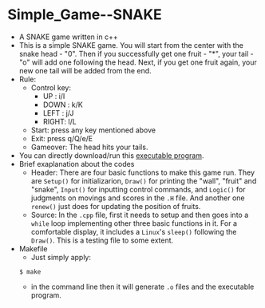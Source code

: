 # Simple_Game--SNAKE
- A SNAKE game written in c++
- This is a simple SNAKE game. You will start from the center with the snake head - "0". Then if you successfully get one fruit - "\*", your tail - "o" will add one following the head. Next, if you get one fruit again, your new one tail will be added from the end.
- Rule: 
  - Control key:
    - UP   :  i/I
    - DOWN :  k/K
    - LEFT :  j/J
    - RIGHT:  l/L
   - Start: press any key mentioned above
   - Exit: press q/Q/e/E
   - Gameover: The head hits your tails.
- You can directly download/run this [executable program](https://github.com/xhf-F/Simple_Game--SNAKE/raw/main/Simple_SNAKE).
- Brief exaplanation about the codes
  - Header: There are four basic functions to make this game run. They are ```Setup()``` for initializarion, ```Draw()``` for printing the "wall", "fruit" and "snake", ```Input()``` for inputting control commands, and ```Logic()``` for judgments on movings and scores in the ```.H``` file. And another one ```renew()``` just does for updating the position of fruits. 
  - Source: In the ```.cpp``` file, first it needs to setup and then goes into a ```while``` loop implementing other three basic functions in it. For a comfortable display, it includes a ```Linux```'s ```sleep()``` following the ```Draw()```. This is a testing file to some extent. 
- Makefile
  - Just simply apply: 
  ```
  $ make
  ``` 
  - in the command line then it will generate ```.o``` files and the executable program.
